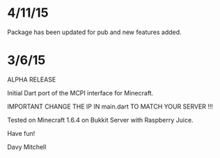 # 4/11/15

Package has been updated for pub and new features added.

# 3/6/15 

ALPHA RELEASE

Initial Dart port of the MCPI interface for Minecraft.

IMPORTANT CHANGE THE IP IN main.dart TO MATCH YOUR SERVER !!!

Tested on
Minecraft 1.6.4 on Bukkit Server with Raspberry Juice.

Have fun!

Davy Mitchell